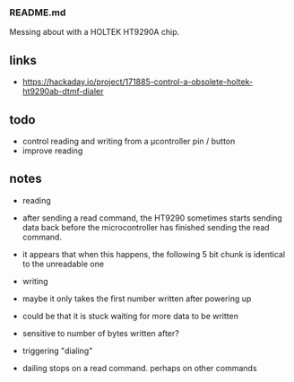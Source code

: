 ### README.md

Messing about with a HOLTEK HT9290A chip.

## links

* https://hackaday.io/project/171885-control-a-obsolete-holtek-ht9290ab-dtmf-dialer

## todo
* control reading and writing from a µcontroller pin / button
* improve reading

## notes

* reading
 * after sending a read command, the HT9290 sometimes starts sending data back before the microcontroller has finished sending the read command.
 * it appears that when this happens, the following 5 bit chunk is identical to the unreadable one
* writing
 * maybe it only takes the first number written after powering up
 * could be that it is stuck waiting for  more data to be written
 * sensitive to number of bytes written after?

* triggering "dialing"
 * dailing stops on a read command. perhaps on other commands